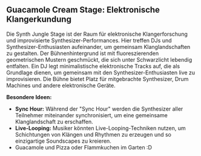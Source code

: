## Guacamole Cream Stage: Elektronische Klangerkundung

Die Synth Jungle Stage ist der Raum für elektronische Klangerforschung und improvisierte Synthesizer-Performances. Hier treffen DJs und Synthesizer-Enthusiasten aufeinander, um gemeinsam Klanglandschaften zu gestalten. Der Bühnenhintergrund ist mit fluoreszierenden geometrischen Mustern geschmückt, die sich unter Schwarzlicht lebendig entfalten. Ein DJ legt minimalistische elektronische Tracks auf, die als Grundlage dienen, um gemeinsam mit den Synthesizer-Enthusiasten live zu improvisieren. Die Bühne bietet Platz für mitgebrachte Synthesizer, Drum Machines und andere elektronische Geräte.

**Besondere Ideen:**
- **Sync Hour:** Während der "Sync Hour" werden die Synthesizer aller Teilnehmer miteinander synchronisiert, um eine gemeinsame Klanglandschaft zu erschaffen.
- **Live-Looping:** Musiker könnten Live-Looping-Techniken nutzen, um Schichtungen von Klängen und Rhythmen zu erzeugen und so einzigartige Soundscapes zu kreieren.
- Guacamole und Pizza oder Flammkuchen im Garten :D